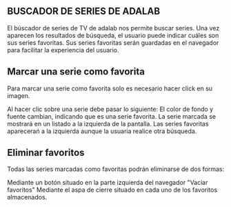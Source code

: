 BUSCADOR DE SERIES DE ADALAB
-----------------------------

El búscador de series de TV de adalab nos permite buscar series. Una vez aparecen los resultados de búsqueda, el usuario puede indicar cuáles son sus series favoritas. Sus series favoritas serán guardadas en el navegador para facilitar la experiencia del usuario.

Marcar una serie como favorita
-----------------------------------
Para marcar una serie como favorita solo es necesario hacer click en su imagen. 

Al hacer clic sobre una serie debe pasar lo siguiente:
El color de fondo y fuente cambian, indicando que es una serie favorita.
La serie marcada se mostrará en un listado a la izquierda de la pantalla. Las series favoritas aparecerań a la izquierda aunque la usuaria realice otra búsqueda.

Eliminar favoritos
--------------------------
Todas las series marcadas como favoritas podrán eliminarse de dos formas:

Mediante un botón situado en la parte izquierda del navegador "Vaciar favoritos"
Mediante el aspa de cierre situado en cada uno de los favoritos almacenados.


